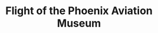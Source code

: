 ---
layout: repo
title: "Flight of the Phoenix Aviation Museum"
id: 16835
permalink: repos/16835/
---
